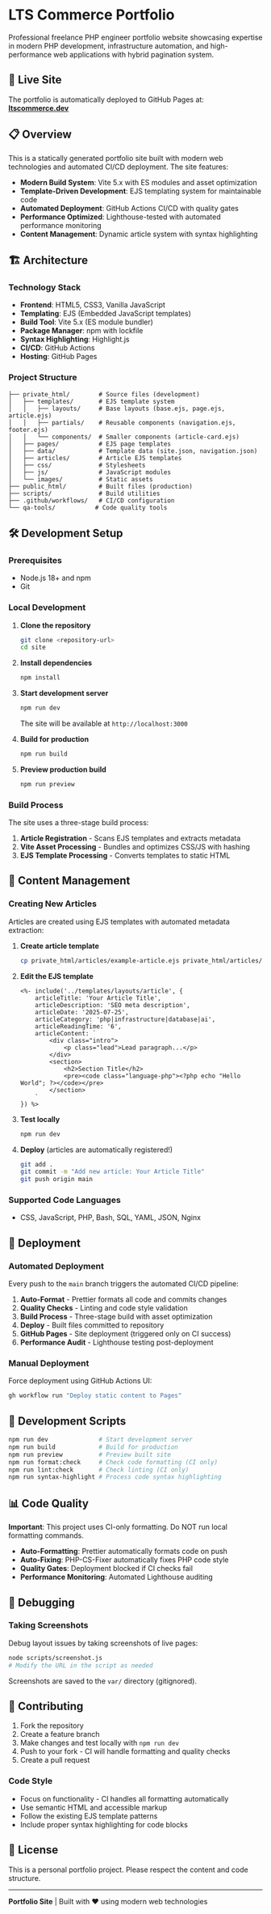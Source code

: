# LTS Commerce Portfolio

Professional freelance PHP engineer portfolio website showcasing expertise in modern PHP development, infrastructure automation, and high-performance web applications with hybrid pagination system.

## 🚀 Live Site

The portfolio is automatically deployed to GitHub Pages at: **[ltscommerce.dev](https://ltscommerce.dev)**

## 📋 Overview

This is a statically generated portfolio site built with modern web technologies and automated CI/CD deployment. The site features:

- **Modern Build System**: Vite 5.x with ES modules and asset optimization
- **Template-Driven Development**: EJS templating system for maintainable code
- **Automated Deployment**: GitHub Actions CI/CD with quality gates
- **Performance Optimized**: Lighthouse-tested with automated performance monitoring
- **Content Management**: Dynamic article system with syntax highlighting

## 🏗️ Architecture

### Technology Stack
- **Frontend**: HTML5, CSS3, Vanilla JavaScript
- **Templating**: EJS (Embedded JavaScript templates)
- **Build Tool**: Vite 5.x (ES module bundler)
- **Package Manager**: npm with lockfile
- **Syntax Highlighting**: Highlight.js
- **CI/CD**: GitHub Actions
- **Hosting**: GitHub Pages

### Project Structure
```
├── private_html/        # Source files (development)
│   ├── templates/       # EJS template system
│   │   ├── layouts/     # Base layouts (base.ejs, page.ejs, article.ejs)
│   │   ├── partials/    # Reusable components (navigation.ejs, footer.ejs)
│   │   └── components/  # Smaller components (article-card.ejs)
│   ├── pages/           # EJS page templates
│   ├── data/            # Template data (site.json, navigation.json)
│   ├── articles/        # Article EJS templates
│   ├── css/             # Stylesheets
│   ├── js/              # JavaScript modules
│   └── images/          # Static assets
├── public_html/         # Built files (production)
├── scripts/             # Build utilities
├── .github/workflows/   # CI/CD configuration
└── qa-tools/           # Code quality tools
```

## 🛠️ Development Setup

### Prerequisites
- Node.js 18+ and npm
- Git

### Local Development

1. **Clone the repository**
   ```bash
   git clone <repository-url>
   cd site
   ```

2. **Install dependencies**
   ```bash
   npm install
   ```

3. **Start development server**
   ```bash
   npm run dev
   ```
   The site will be available at `http://localhost:3000`

4. **Build for production**
   ```bash
   npm run build
   ```

5. **Preview production build**
   ```bash
   npm run preview
   ```

### Build Process

The site uses a three-stage build process:

1. **Article Registration** - Scans EJS templates and extracts metadata
2. **Vite Asset Processing** - Bundles and optimizes CSS/JS with hashing
3. **EJS Template Processing** - Converts templates to static HTML

## 📝 Content Management

### Creating New Articles

Articles are created using EJS templates with automated metadata extraction:

1. **Create article template**
   ```bash
   cp private_html/articles/example-article.ejs private_html/articles/your-article-slug.ejs
   ```

2. **Edit the EJS template**
   ```ejs
   <%- include('../templates/layouts/article', {
       articleTitle: 'Your Article Title',
       articleDescription: 'SEO meta description',
       articleDate: '2025-07-25',
       articleCategory: 'php|infrastructure|database|ai',
       articleReadingTime: '6',
       articleContent: `
           <div class="intro">
               <p class="lead">Lead paragraph...</p>
           </div>
           <section>
               <h2>Section Title</h2>
               <pre><code class="language-php"><?php echo "Hello World"; ?></code></pre>
           </section>
       `
   }) %>
   ```

3. **Test locally**
   ```bash
   npm run dev
   ```

4. **Deploy** (articles are automatically registered!)
   ```bash
   git add .
   git commit -m "Add new article: Your Article Title"
   git push origin main
   ```

### Supported Code Languages
- CSS, JavaScript, PHP, Bash, SQL, YAML, JSON, Nginx

## 🚀 Deployment

### Automated Deployment

Every push to the `main` branch triggers the automated CI/CD pipeline:

1. **Auto-Format** - Prettier formats all code and commits changes
2. **Quality Checks** - Linting and code style validation
3. **Build Process** - Three-stage build with asset optimization
4. **Deploy** - Built files committed to repository
5. **GitHub Pages** - Site deployment (triggered only on CI success)
6. **Performance Audit** - Lighthouse testing post-deployment

### Manual Deployment

Force deployment using GitHub Actions UI:
```bash
gh workflow run "Deploy static content to Pages"
```

## 🔧 Development Scripts

```bash
npm run dev              # Start development server
npm run build            # Build for production
npm run preview          # Preview built site
npm run format:check     # Check code formatting (CI only)
npm run lint:check       # Check linting (CI only)
npm run syntax-highlight # Process code syntax highlighting
```

## 📊 Code Quality

**Important**: This project uses CI-only formatting. Do NOT run local formatting commands.

- **Auto-Formatting**: Prettier automatically formats code on push
- **Auto-Fixing**: PHP-CS-Fixer automatically fixes PHP code style
- **Quality Gates**: Deployment blocked if CI checks fail
- **Performance Monitoring**: Automated Lighthouse auditing

## 🐛 Debugging

### Taking Screenshots

Debug layout issues by taking screenshots of live pages:

```bash
node scripts/screenshot.js
# Modify the URL in the script as needed
```

Screenshots are saved to the `var/` directory (gitignored).

## 🤝 Contributing

1. Fork the repository
2. Create a feature branch
3. Make changes and test locally with `npm run dev`
4. Push to your fork - CI will handle formatting and quality checks
5. Create a pull request

### Code Style

- Focus on functionality - CI handles all formatting automatically
- Use semantic HTML and accessible markup
- Follow the existing EJS template patterns
- Include proper syntax highlighting for code blocks

## 📄 License

This is a personal portfolio project. Please respect the content and code structure.

---

**Portfolio Site** | Built with ♥️ using modern web technologies